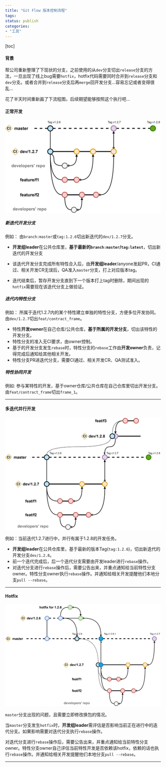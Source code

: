 ```yaml
---
title: "Git Flow 版本控制流程"
tags: 
status: publish
categories: 
- "工具"
---
```


[toc]

#### 背景
帮公司重新整理了下现状的分支，之前使用的从`dev`分支切出`release`分支的方法，一旦出现了线上bug需要`hotfix`，hotfix代码需要同时合并到`release`分支和`dev`分支。或者合并到`release`分支后再`merge`回开发分支...容易忘记或者变得很乱...

花了半天时间重新画了下流程图，后续期望能够按照这个执行吧...

#### 正常开发
![2021-12/github-version-gitflow_normal.png](https://github.com/EluvK/Image_server/raw/master/2021-12/github-version-gitflow_normal.png)


##### 新迭代开发分支

例如： 由`branch:master`或`tag:1.2.6`切出新迭代的`dev/1.2.7`分支。

* **开发组leader**在公共仓库里，**基于最新的`branch:master`/`tag:latest`**，切出新迭代的开发分支

* 该迭代开发分支完成所有特性合入后，由**开发组leader**/anyone发起PR，CI通过、相关开发CR无误后，QA准入`master`分支，打上对应版本tag。
* 迭代结束后，暂存开发分支直到下一个版本打上tag时删除，期间出现的`hotfix`需要现在该迭代分支上做验证。

##### 迭代内特性分支
例如： 所属于迭代1.2.7内的某个特性建立单独的特性分支，方便多位开发协同。由`dev/1.2.7`切出`feat/contract_frame`。

* 特性**开发owner**在自己仓库/公共仓库，**基于所属的开发分支**，切出该特性的开发分支。
* 特性分支的准入无CI要求，由owner控制。
* 基于的开发分支发生`rebase`时，特性分支的`rebase`工作由**开发owner**负责，记得完成后通知给其他相关开发。
* 特性分支PR进迭代分支，需要CI通过、相关开发CR、QA测试准入。


##### 特性协同开发
例如: 参与某特性的开发，基于owner仓库/公共仓库在自己仓库里切出开发分支。由`feat/contract_frame`切出`frame_1`。

---

#### 多迭代并行开发
![2021-12/github-version-gitflow_multi_version.png](https://github.com/EluvK/Image_server/raw/master/2021-12/github-version-gitflow_multi_version.png)


例如：当前迭代1.2.7进行中，并行有属于1.2.8的开发任务。

* **开发组leader**在公共仓库里，基于最新的版本Tag(`tag:1.2.6`)，切出新迭代的开发分支`dev/1.2.8`。
* 前一个迭代完成后，后一个迭代分支需要由开发leader进行`rebase`操作。
* 对迭代分支进行`rebase`操作后，需要公告出来，并重点通知给当前特性分支owner。特性分支owner执行`rebase`操作。并通知给相关开发提醒他们本地分支`pull --rebase`。
---


#### Hotfix
![2021-12/github-version-gitflow_hotfix.png](https://github.com/EluvK/Image_server/raw/master/2021-12/github-version-gitflow_hotfix.png)

`master`分支出现的问题，且需要立即修改换包的情况。

当`master`分支发生`hotfix`时，**开发组leader**需评估是否影响当前正在进行中的迭代分支。如果影响需要对迭代分支执行`rebase`操作。

对迭代分支进行`rebase`操作后，需要公告出来，并重点通知给当前特性分支owner。特性分支owner自己评估当前特性开发是否依赖该hotfix，依赖的话也执行`rebase`操作。并通知给相关开发提醒他们本地分支`pull --rebase`。

---
